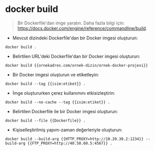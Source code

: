 # docker build

> Bir Dockerfile'dan imge yaratın.
> Daha fazla bilgi için: <https://docs.docker.com/engine/reference/commandline/build>.

- Mevcut dizindeki Dockerfile'dan bir Docker imgesi oluşturun:

`docker build .`

- Belirtilen URL'deki Dockerfile'dan bir Docker imgesi oluşturun:

`docker build {{ornekadres.com/ornek-dizin/ornek-docker-projesi}}`

- Bir Docker imgesi oluşturun ve etiketleyin:

`docker build --tag {{isim:etiket}} .`

- İmge oluştururken çerez kullanımını etkisizleştirin:

`docker build --no-cache --tag {{isim:etiket}} .`

- Belirtilen Dockerfile ile bir Docker imgesi oluşturun:

`docker build --file {{Dockerfile}} .`

- Kişiselleştirilmiş yapım-zaman değerleriyle oluşturun:

`docker build --build-arg {{HTTP_PROXY=http://10.20.30.2:1234}} --build-arg {{FTP_PROXY=http://40.50.60.5:4567}} .`
